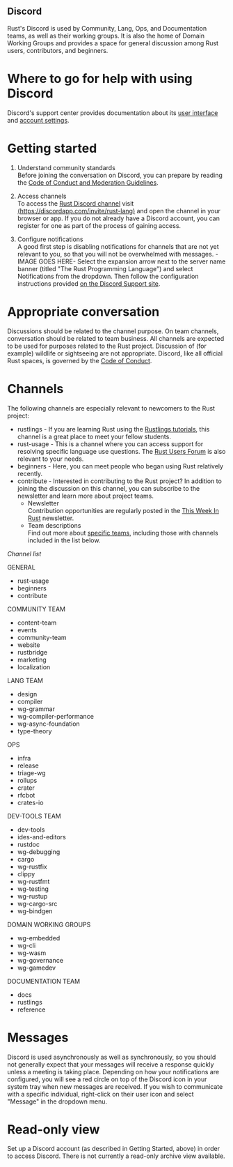 ## Discord

Rust's Discord is used by Community, Lang, Ops, and Documentation teams, as well as their working groups. It is also the home of Domain Working Groups and provides a space for general discussion among Rust users, contributors, and beginners. 

# Where to go for help with using Discord
Discord's support center provides documentation about its [user interface](https://support.discordapp.com/hc/en-us/categories/200404398) and [account settings](https://support.discordapp.com/hc/en-us/categories/200404358).

# Getting started

1) Understand community standards <br/>
Before joining the conversation on Discord, you can prepare by reading the [Code of Conduct and Moderation Guidelines](https://www.rust-lang.org/community#conduct).

2) Access channels <br/>
To access the [Rust Discord channel](https://discordapp.com/invite/rust-lang) visit [(https://discordapp.com/invite/rust-lang)](https://discordapp.com/invite/rust-lang) and open the channel in your browser or app. If you do not already have a Discord account, you can register for one as part of the process of gaining access.

3) Configure notifications <br/>
A good first step is disabling notifications for channels that are not yet relevant to you, so that you will not be overwhelmed with messages. 
-IMAGE GOES HERE-
Select the expansion arrow next to the server name banner (titled "The Rust Programming Language") and select Notifications from the dropdown. Then follow the configuration instructions provided [on the Discord Support site](https://support.discordapp.com/hc/en-us/articles/215253258-Notifications-Settings-101).

# Appropriate conversation
Discussions should be related to the channel purpose. On team channels, conversation should be related to team business.
All channels are expected to be used for purposes related to the Rust project. Discussion of (for example) wildlife or sightseeing are not appropriate. Discord, like all official Rust spaces, is governed by the [Code of Conduct](https://www.rust-lang.org/community#conduct).

# Channels

The following channels are especially relevant to newcomers to the Rust project: 
* rustlings - If you are learning Rust using the [Rustlings tutorials](https://github.com/rust-lang/rustlings), this channel is a great place to meet your fellow students. 
* rust-usage - This is a channel where you can access support for resolving specific language use questions. The [Rust Users Forum](https://users.rust-lang.org/) is also relevant to your needs.
* beginners - Here, you can meet people who began using Rust relatively recently. 
* contribute - Interested in contributing to the Rust project? In addition to joining the discussion on this channel, you can subscribe to the newsletter and learn more about project teams.  
    * Newsletter <br/>
Contribution opportunities are regularly posted in the [This Week In Rust](https://this-week-in-rust.org/) newsletter. 
    * Team descriptions <br/>
Find out more about [specific teams](https://www.rust-lang.org/governance#teams), including those with channels included in the list below.

*Channel list*

GENERAL
* rust-usage
* beginners
* contribute

COMMUNITY TEAM
* content-team
* events
* community-team
* website
* rustbridge
* marketing
* localization

LANG TEAM
* design
* compiler
* wg-grammar
* wg-compiler-performance
* wg-async-foundation
* type-theory

OPS
* infra
* release
* triage-wg
* rollups
* crater
* rfcbot
* crates-io

DEV-TOOLS TEAM
* dev-tools
* ides-and-editors
* rustdoc
* wg-debugging
* cargo
* wg-rustfix
* clippy
* wg-rustfmt
* wg-testing
* wg-rustup
* wg-cargo-src
* wg-bindgen

DOMAIN WORKING GROUPS
* wg-embedded 
* wg-cli
* wg-wasm
* wg-governance
* wg-gamedev

DOCUMENTATION TEAM
* docs
* rustlings
* reference

# Messages
Discord is used asynchronously as well as synchronously, so you should not generally expect that your messages will receive a response quickly unless a meeting is taking place. Depending on how your notifications are configured, you will see a red circle on top of the Discord icon in your system tray when new messages are received. If you wish to communicate with a specific individual, right-click on their user icon and select "Message" in the dropdown menu.

# Read-only view
Set up a Discord account (as described in Getting Started, above) in order to access Discord. There is not
currently a read-only archive view available. 



